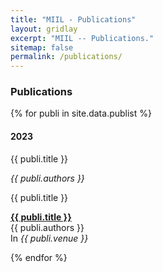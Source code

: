 ```yaml
---
title: "MIIL - Publications"
layout: gridlay
excerpt: "MIIL -- Publications."
sitemap: false
permalink: /publications/
---
```



### Publications

{% for publi in site.data.publist %}

<div class="row">
<div class="col-sm-1 clearfix"><h4>2023</h4>
</div>
<div class="col-sm-11 clearfix">
<div class="well">
<pubtit>{{ publi.title }}</pubtit>
<p><em>{{ publi.authors }}</em></p>
<pubtit>{{ publi.title }}</pubtit>

<a href="{{ publi.link }}" target="_blank">**{{ publi.title }}**</a> 
<br />
{{ publi.authors }}<br />
In <i>{{ publi.venue }}</i>
</div>
</div>
</div>

{% endfor %}
